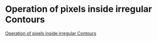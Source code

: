 # Operation of pixels inside irregular Contours
[Operation of pixels inside irregular Contours](https://aiwithcloud.com/2022/09/15/operation_of_pixels_inside_irregular_contours/)